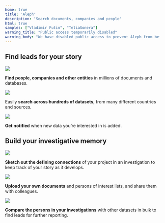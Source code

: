 ```yaml
---
home: true
title: 'Aleph'
description: 'Search documents, companies and people'
html: true
samples: ["Vladimir Putin", "TeliaSonera"]
warning_title: "Public access temporarily disabled"
warning_body: "We have disabled public access to prevent Aleph from being overwhelmed by automated anonymous requests."
---
```


<section className="HomeScreen__section">
  <div className="HomeScreen__section__content">
    <h1 className="HomeScreen__title">Find leads for your story</h1>
    <div className="HomeScreen__title-divider"></div>
    <div className="HomeScreen__thirds">
      <div className="HomeScreen__feature-block">
        <div className="HomeScreen__feature-block__content">
          <img src="/static/home_search.svg" />
          <p><b>Find people, companies and other entities</b> in millions of documents and databases.</p>
        </div>
      </div>
      <div className="HomeScreen__feature-block">
        <div className="HomeScreen__feature-block__content">
          <img src="/static/home_datasets.svg" />
          <p>Easily <b>search across hundreds of datasets</b>, from many different countries and sources.</p>
        </div>
      </div>
      <div className="HomeScreen__feature-block">
        <div className="HomeScreen__feature-block__content">
          <img src="/static/home_alerts.svg" />
          <p><b>Get notified</b> when new data you’re interested in is added.</p>
        </div>
      </div>
    </div>
  </div>
</section>
<section className="HomeScreen__section">
<div className="HomeScreen__section__content">
  <h1 className="HomeScreen__title">Build your investigative memory</h1>
  <div className="HomeScreen__title-divider"></div>
  <div className="HomeScreen__thirds">
    <div className="HomeScreen__feature-block">
      <div className="HomeScreen__feature-block__content">
        <img src="/static/home_networks.svg" />
        <p><b>Sketch out the defining connections</b> of your project in an investigation to keep track of your story as it develops.</p>
      </div>
    </div>
    <div className="HomeScreen__feature-block">
      <div className="HomeScreen__feature-block__content">
        <img src="/static/home_documents.svg"/>
        <p><b>Upload your own documents</b> and persons of interest lists, and share them with colleagues.</p>
      </div>
    </div>
    <div className="HomeScreen__feature-block">
      <div className="HomeScreen__feature-block__content">
        <img src="/static/home_xref.svg" />
        <p><b>Compare the persons in your investigations</b> with other datasets in bulk to find leads for further reporting.</p>
      </div>
    </div>
  </div>
</div>
</section>
